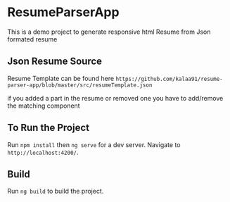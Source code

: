 # ResumeParserApp

This is a demo project to generate responsive html Resume from Json formated resume

## Json Resume Source

Resume Template can be found here `https://github.com/kalaa91/resume-parser-app/blob/master/src/resumeTemplate.json`

if you added a part in the resume or removed one you have to add/remove the matching component

## To Run the Project

Run `npm install` then `ng serve` for a dev server. Navigate to `http://localhost:4200/`.

## Build

Run `ng build` to build the project.
